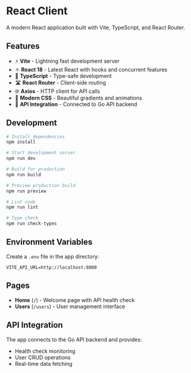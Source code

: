 # React Client

A modern React application built with Vite, TypeScript, and React Router.

## Features

- ⚡ **Vite** - Lightning fast development server
- ⚛️ **React 18** - Latest React with hooks and concurrent features
- 🔷 **TypeScript** - Type-safe development
- 🛣️ **React Router** - Client-side routing
- 🌐 **Axios** - HTTP client for API calls
- 🎨 **Modern CSS** - Beautiful gradients and animations
- 🔗 **API Integration** - Connected to Go API backend

## Development

```bash
# Install dependencies
npm install

# Start development server
npm run dev

# Build for production
npm run build

# Preview production build
npm run preview

# Lint code
npm run lint

# Type check
npm run check-types
```

## Environment Variables

Create a `.env` file in the app directory:

```env
VITE_API_URL=http://localhost:8080
```

## Pages

- **Home** (`/`) - Welcome page with API health check
- **Users** (`/users`) - User management interface

## API Integration

The app connects to the Go API backend and provides:
- Health check monitoring
- User CRUD operations
- Real-time data fetching
